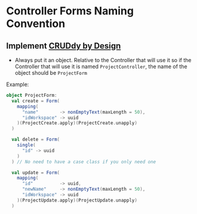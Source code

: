 # Controller Forms Naming Convention

## Implement [CRUDdy by Design](Style-Guide/Controllers/Cruddgy-By-Design)

- Always put it an object. Relative to the Controller that will use it so if the Controller that will use it is named `ProjectController`, the name of the object should be `ProjectForm`

Example:

```scala
object ProjectForm:
  val create = Form(
    mapping(
      "name"        -> nonEmptyText(maxLength = 50),
      "idWorkspace" -> uuid
    )(ProjectCreate.apply)(ProjectCreate.unapply)
  )

  val delete = Form(
    single(
      "id" -> uuid
    )
  ) // No need to have a case class if you only need one

  val update = Form(
    mapping(
      "id"          -> uuid,
      "newName"     -> nonEmptyText(maxLength = 50),
      "idWorkspace" -> uuid
    )(ProjectUpdate.apply)(ProjectUpdate.unapply)
  )
```
